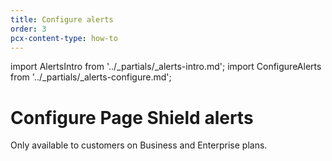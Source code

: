 ```yaml
---
title: Configure alerts
order: 3
pcx-content-type: how-to
---
```


import AlertsIntro from '../_partials/_alerts-intro.md';
import ConfigureAlerts from '../_partials/_alerts-configure.md';

# Configure Page Shield alerts

<AlertsIntro />

<Aside type="note">

Only available to customers on Business and Enterprise plans.

</Aside>

<ConfigureAlerts />
